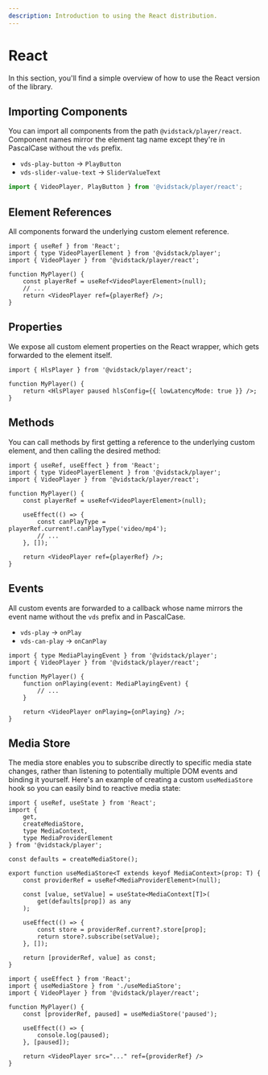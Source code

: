 ```yaml
---
description: Introduction to using the React distribution.
---
```


# React

In this section, you'll find a simple overview of how to use the React version of the library.

## Importing Components

You can import all components from the path `@vidstack/player/react`. Component names mirror
the element tag name except they're in PascalCase without the `vds` prefix.

- `vds-play-button` -> `PlayButton`
- `vds-slider-value-text` -> `SliderValueText`

```js
import { VideoPlayer, PlayButton } from '@vidstack/player/react';
```

## Element References

All components forward the underlying custom element reference.

```tsx
import { useRef } from 'React';
import { type VideoPlayerElement } from '@vidstack/player';
import { VideoPlayer } from '@vidstack/player/react';

function MyPlayer() {
	const playerRef = useRef<VideoPlayerElement>(null);
	// ...
	return <VideoPlayer ref={playerRef} />;
}
```

## Properties

We expose all custom element properties on the React wrapper, which gets forwarded to the
element itself.

```tsx
import { HlsPlayer } from '@vidstack/player/react';

function MyPlayer() {
	return <HlsPlayer paused hlsConfig={{ lowLatencyMode: true }} />;
}
```

## Methods

You can call methods by first getting a reference to the underlying custom element, and then
calling the desired method:

```tsx
import { useRef, useEffect } from 'React';
import { type VideoPlayerElement } from '@vidstack/player';
import { VideoPlayer } from '@vidstack/player/react';

function MyPlayer() {
	const playerRef = useRef<VideoPlayerElement>(null);

	useEffect(() => {
		const canPlayType = playerRef.current!.canPlayType('video/mp4');
		// ...
	}, []);

	return <VideoPlayer ref={playerRef} />;
}
```

## Events

All custom events are forwarded to a callback whose name mirrors the event name without the `vds`
prefix and in PascalCase.

- `vds-play` -> `onPlay`
- `vds-can-play` -> `onCanPlay`

```tsx
import { type MediaPlayingEvent } from '@vidstack/player';
import { VideoPlayer } from '@vidstack/player/react';

function MyPlayer() {
	function onPlaying(event: MediaPlayingEvent) {
		// ...
	}

	return <VideoPlayer onPlaying={onPlaying} />;
}
```

## Media Store

The media store enables you to subscribe directly to specific media state changes, rather than
listening to potentially multiple DOM events and binding it yourself. Here's an example of
creating a custom `useMediaStore` hook so you can easily bind to reactive media state:

```ts:title=useMediaStore.ts:copy
import { useRef, useState } from 'React';
import {
	get,
	createMediaStore,
	type MediaContext,
	type MediaProviderElement
} from '@vidstack/player';

const defaults = createMediaStore();

export function useMediaStore<T extends keyof MediaContext>(prop: T) {
	const providerRef = useRef<MediaProviderElement>(null);

	const [value, setValue] = useState<MediaContext[T]>(
		get(defaults[prop]) as any
	);

	useEffect(() => {
		const store = providerRef.current?.store[prop];
		return store?.subscribe(setValue);
	}, []);

	return [providerRef, value] as const;
}
```

```tsx:title=MyPlayer.tsx:copy
import { useEffect } from 'React';
import { useMediaStore } from './useMediaStore';
import { VideoPlayer } from '@vidstack/player/react';

function MyPlayer() {
	const [providerRef, paused] = useMediaStore('paused');

	useEffect(() => {
		console.log(paused);
	}, [paused]);

	return <VideoPlayer src="..." ref={providerRef} />
}
```
